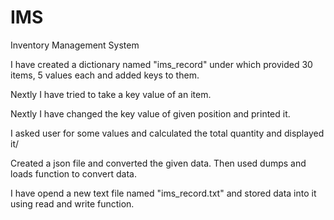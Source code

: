 # IMS
Inventory Management System


I have created a dictionary named "ims_record" under which provided 30 items, 5 values each and added keys to them.

Nextly I have tried to take a key value of an item.

Nextly I have changed the key value of given position and printed it.

I asked user for some values and calculated the total quantity and displayed it/

Created a json file and converted the given data. Then used dumps and loads function to convert data.

I have opend a new text file named "ims_record.txt" and stored data into it using read and write function. 

